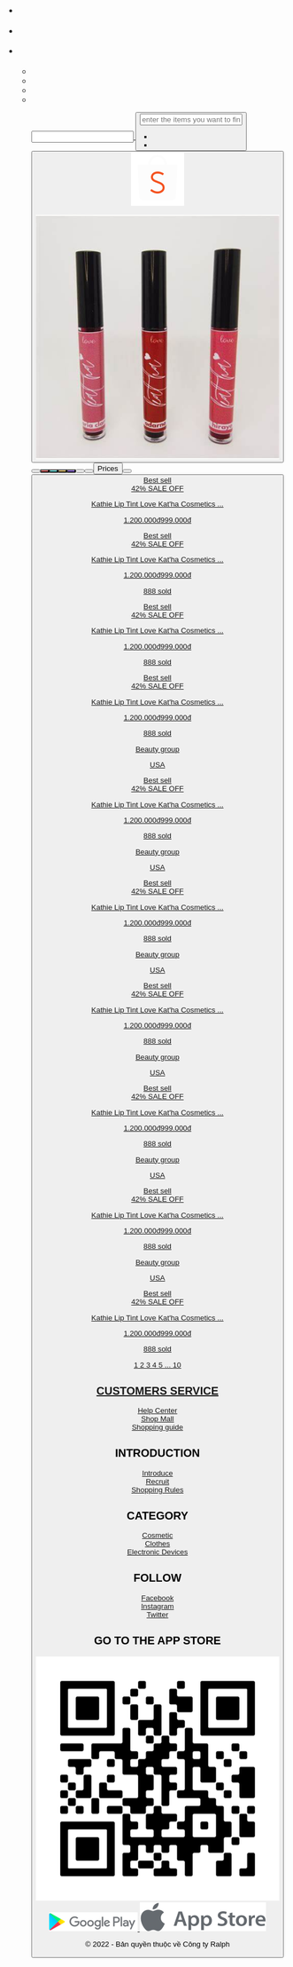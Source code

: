 <html>
    <head>
    <body>
        <!-- header -->
        <div class="header">
        <!-- navbar -->
        <div class="nav">
            <div class="nav--left">
                <div class="nav--left__qr nav-item">
                    <div class="float-qr">
                        <img class="float-qr__img">
                        <div class="float-qr__apps">
                            <img class="float-qr__apps__img">
                            <img class="float-qr__apps__img">
                <div class="nav--left__babel nav-item"></>
                <a class="nav--left__icon nav-item"></>
                <a class="nav--left__icon nav-item"></>
            <div class="nav--right">
                <div class="nav--right__notification-container nav-item">
                    <a class="nav--right__notification " href="#">
                    <div class="float-notice">
                        <p class="float-notice__header">
                        <ul class="float-notice__lists">
                            <li class="notice-lists--list">
                                <img class="notice-lists--list__img">
                                <div class="notice-lists--list__content">
                                    <h4 class="notice-lists--list__content__header">
                                    <span class="notice-lists--list__content__text">
                            <li class="notice-lists--list">
                                <img class="notice-lists--list__img">
                                <div class="notice-lists--list__content">
                                    <h4 class="notice-lists--list__content__header">
                                    <span class="notice-lists--list__content__text">
                            <li class="notice-lists--list">
                                <img class="notice-lists--list__img">
                                <div class="notice-lists--list__content">
                                    <h4 class="notice-lists--list__content__header">
                                    <span class="notice-lists--list__content__text">
                        <div class="float-notice__footer">
                <a class="nav--right__help nav-item"></a>
                <div class="nav--right__account-container nav-item">
                    <a class="nav--right__account " href="#">
                        <i class="fa-regular fa-user">
                    <div class="float-account">
                        <ul class="float-account--lists">
                            <li class="account-lists--list">
                            <li class="account-lists--list">
                            <li class="account-lists--list">
                            <li class="account-lists--list">
        <!-- search bar -->
        <div class="search">
            <div class='search--branch'>
                <img class='search--branch__icon'>
                <p class="search--branch__babel"></p>
            </img>
            <div class="search--form">
                <input id="search--form__input">
                <a id="search--form__select"></>
                <button class="search--form__btn"></>
            </input>
            <div class="search--cart">
                <div class="search--cart-wrap">
                    <i></>
                    <span></span>
                </i>
        <!-- search bar mobile -->
        <div class="search-mobile-container">
            <div class="search-mobile">
                <label class="search-mobile--btn" for="form-mobile">
                    <i class="fa-solid fa-magnifying-glass"></i>
                    <div class="float__form-mobile" id="form-mobile">
                        <input type="text" class="float__form-mobile--input" placeholder="enter the items you want to find">
                        <div class="float__form-mobile--select">
                            <a href="#" id="float__form-mobile--select__link">
                            <div class="float__select-mobile">
                                <ul class="float__select-mobile--lists">
                                    <li class="float__select-mobile-lists__list">
                                    <li class="float__select-mobile-lists__list">
                        <div class="float__form-mobile--btn">
                            <button id="float__form-mobile--btn__item">
                                <i class="fa-solid fa-magnifying-glass">
                <div class="search-mobile--branch">
                    <img src="images/shopee-icon.png" alt="Shopee-branch" class="search-mobile--branch__icon">
                    <p class="search-mobile--branch__babel">
                <div class="search-mobile--cart">
                    <div id="search-mobile--cart-wrap">
                        <i class="fa-solid fa-cart-shopping"></i>
                        <span class="search-mobile--cart-wrap__quantity">
                        <div class="float__cart-mobile">
                            <div class="float__cart-title">
                            <div class="float__cart-item">
                                <img src="images/product-1.jfif" alt="product" class="float__cart-item--img">
                                <div class="float__cart-item--info">
                                    <div class="info__header">
                                        <span class="info__header-name">
                                        <div class="info__header-price">
                                        <span class="info__header-number">
                                    <div class="info__body">
                                        <span class="info__body-type">
                                        <span class="info__body-remove">
                            <div class="float__cart-item">
                            <div class="float__cart-item">
                            <div class="float__cart-btn">
                                <button class="float__cart-btn__btn">
        <!-- body -->
        <div class="body">
        <div class="body-container">
            <div class="mobile-search-bar">
                <a href="#" class="mobile-search-bar__order">
                <a href="#" class="mobile-search-bar__order">
                <a href="#" class="mobile-search-bar__order">
                <a href="#" class="mobile-search-bar__order">
            <nav class="side-bar col-19">
                <div class="side-bar--title">
                <a href="#" class="side-bar-item">
                <a href="#" class="side-bar-item">
                <a href="#" class="side-bar-item">
                <a href="#" class="side-bar-item">
            </nav>
            <div class="products col-80">
                <div class="mobile-categories">
                    <button class="mobile-categories__btn" style="background-color:rgb(247, 113, 113)">
                    <button class="mobile-categories__btn" style="background-color:rgb(113, 247, 236)">
                    <button class="mobile-categories__btn" style="background-color:rgb(247, 205, 113)">
                    <button class="mobile-categories__btn" style="background-color:rgb(155, 113, 247)">
                <nav class="products--nav">
                        <a href="#" class="products--nav-link">
                        <button class="products--nav-btn btn">
                        <button class="products--nav-btn btn">
                        <button class="products--nav-btn btn">
                        <div class="products--nav-select" href="#">
                            Prices<i class="fa-solid fa-caret-down"></i>
                            <div class="float__order">
                                <span class="float__order-des">
                                <span class="float__order-as">
                    <div class="products--nav-pages">
                        <span class="products--nav-pages__number"><span style="color:var(--main-color)">
                        <button class="products--nav-btn moving-left">
                        <button class="products--nav-btn moving-right">
                </nav>
                <div class="products-container">
                    <div class="product-container">
                        <div class="product">
                            <div class="product__img">
                                <div class="product__img-favorite">
                                    <i class="fa-solid fa-check"></i>
                                    <span>Best sell</span>
                                <div class="product__img-sale">
                                    <span class="product__img-sale__percent">42%</span>
                                    <span class="product__img-sale__babel">SALE OFF</span>
                            <p class="product__name">Kathie Lip Tint Love Kat'ha Cosmetics ...</p>
                            <p class="product__price"><span>1.200.000đ</span>999.000đ</p>
                            <div class="product__info">
                                <i class="fa-regular fa-heart"></i>
                                <div class="product__info-rating">
                                    <i class="fa-regular fa-star"></i>
                                    <i class="fa-regular fa-star"></i>
                                    <i class="fa-regular fa-star"></i>
                                    <i class="fa-regular fa-star"></i>
                                    <i class="fa-regular fa-star"></i>
                            <div class="product__origin">
                    <div class="product-container">
                        <div class="product">
                            <div class="product__img">
                                <div class="product__img-favorite">
                                    <i class="fa-solid fa-check"></i>
                                    <span>Best sell</span>
                                <div class="product__img-sale">
                                    <span class="product__img-sale__percent">42%</span>
                                    <span class="product__img-sale__babel">SALE OFF</span>
                            <p class="product__name">Kathie Lip Tint Love Kat'ha Cosmetics ...</p>
                            <p class="product__price"><span>1.200.000đ</span>999.000đ</p>
                            <div class="product__info">
                                <i class="fa-regular fa-heart"></i>
                                <div class="product__info-rating">
                                    <i class="fa-regular fa-star"></i>
                                    <i class="fa-regular fa-star"></i>
                                    <i class="fa-regular fa-star"></i>
                                    <i class="fa-regular fa-star"></i>
                                    <i class="fa-regular fa-star"></i>
                                <p>888 sold</p>
                            <div class="product__origin">
                    <div class="product-container">
                        <div class="product">
                            <div class="product__img">
                                <div class="product__img-favorite">
                                    <i class="fa-solid fa-check"></i>
                                    <span>Best sell</span>
                                <div class="product__img-sale">
                                    <span class="product__img-sale__percent">42%</span>
                                    <span class="product__img-sale__babel">SALE OFF</span>
                            <p class="product__name">Kathie Lip Tint Love Kat'ha Cosmetics ...</p>
                            <p class="product__price"><span>1.200.000đ</span>999.000đ</p>
                            <div class="product__info">
                                <i class="fa-regular fa-heart"></i>
                                <div class="product__info-rating">
                                    <i class="fa-regular fa-star"></i>
                                    <i class="fa-regular fa-star"></i>
                                    <i class="fa-regular fa-star"></i>
                                    <i class="fa-regular fa-star"></i>
                                    <i class="fa-regular fa-star"></i>
                                <p>888 sold</p>
                            <div class="product__origin">
                    <div class="product-container">
                        <div class="product">
                            <div class="product__img">
                                <div class="product__img-favorite">
                                    <i class="fa-solid fa-check"></i>
                                    <span>Best sell</span>
                                <div class="product__img-sale">
                                    <span class="product__img-sale__percent">42%</span>
                                    <span class="product__img-sale__babel">SALE OFF</span>
                            <p class="product__name">Kathie Lip Tint Love Kat'ha Cosmetics ...</p>
                            <p class="product__price"><span>1.200.000đ</span>999.000đ</p>
                            <div class="product__info">
                                <i class="fa-regular fa-heart"></i>
                                <div class="product__info-rating">
                                    <i class="fa-regular fa-star"></i>
                                    <i class="fa-regular fa-star"></i>
                                    <i class="fa-regular fa-star"></i>
                                    <i class="fa-regular fa-star"></i>
                                    <i class="fa-regular fa-star"></i>
                                <p>888 sold</p>
                            <div class="product__origin">
                                <p>Beauty group </p>
                                <p>USA</p>
                    <div class="product-container">
                        <div class="product">
                            <div class="product__img">
                                <div class="product__img-favorite">
                                    <i class="fa-solid fa-check"></i>
                                    <span>Best sell</span>
                                <div class="product__img-sale">
                                    <span class="product__img-sale__percent">42%</span>
                                    <span class="product__img-sale__babel">SALE OFF</span>
                            <p class="product__name">Kathie Lip Tint Love Kat'ha Cosmetics ...</p>
                            <p class="product__price"><span>1.200.000đ</span>999.000đ</p>
                            <div class="product__info">
                                <i class="fa-regular fa-heart"></i>
                                <div class="product__info-rating">
                                    <i class="fa-regular fa-star"></i>
                                    <i class="fa-regular fa-star"></i>
                                    <i class="fa-regular fa-star"></i>
                                    <i class="fa-regular fa-star"></i>
                                    <i class="fa-regular fa-star"></i>
                                <p>888 sold</p>
                            <div class="product__origin">
                                <p>Beauty group </p>
                                <p>USA</p>
                    <div class="product-container">
                        <div class="product">
                            <div class="product__img">
                                <div class="product__img-favorite">
                                    <i class="fa-solid fa-check"></i>
                                    <span>Best sell</span>
                                <div class="product__img-sale">
                                    <span class="product__img-sale__percent">42%</span>
                                    <span class="product__img-sale__babel">SALE OFF</span>
                            <p class="product__name">Kathie Lip Tint Love Kat'ha Cosmetics ...</p>
                            <p class="product__price"><span>1.200.000đ</span>999.000đ</p>
                            <div class="product__info">
                                <i class="fa-regular fa-heart"></i>
                                <div class="product__info-rating">
                                    <i class="fa-regular fa-star"></i>
                                    <i class="fa-regular fa-star"></i>
                                    <i class="fa-regular fa-star"></i>
                                    <i class="fa-regular fa-star"></i>
                                    <i class="fa-regular fa-star"></i>
                                <p>888 sold</p>
                            <div class="product__origin">
                                <p>Beauty group </p>
                                <p>USA</p>
                    <div class="product-container">
                        <div class="product">
                            <div class="product__img">
                                <div class="product__img-favorite">
                                    <i class="fa-solid fa-check"></i>
                                    <span>Best sell</span>
                                <div class="product__img-sale">
                                    <span class="product__img-sale__percent">42%</span>
                                    <span class="product__img-sale__babel">SALE OFF</span>
                            <p class="product__name">Kathie Lip Tint Love Kat'ha Cosmetics ...</p>
                            <p class="product__price"><span>1.200.000đ</span>999.000đ</p>
                            <div class="product__info">
                                <i class="fa-regular fa-heart"></i>
                                <div class="product__info-rating">
                                    <i class="fa-regular fa-star"></i>
                                    <i class="fa-regular fa-star"></i>
                                    <i class="fa-regular fa-star"></i>
                                    <i class="fa-regular fa-star"></i>
                                    <i class="fa-regular fa-star"></i>
                                <p>888 sold</p>
                            <div class="product__origin">
                                <p>Beauty group </p>
                                <p>USA</p>
                    <div class="product-container">
                        <div class="product">
                            <div class="product__img">
                                <div class="product__img-favorite">
                                    <i class="fa-solid fa-check"></i>
                                    <span>Best sell</span>
                                <div class="product__img-sale">
                                    <span class="product__img-sale__percent">42%</span>
                                    <span class="product__img-sale__babel">SALE OFF</span>
                            <p class="product__name">Kathie Lip Tint Love Kat'ha Cosmetics ...</p>
                            <p class="product__price"><span>1.200.000đ</span>999.000đ</p>
                            <div class="product__info">
                                <i class="fa-regular fa-heart"></i>
                                <div class="product__info-rating">
                                    <i class="fa-regular fa-star"></i>
                                    <i class="fa-regular fa-star"></i>
                                    <i class="fa-regular fa-star"></i>
                                    <i class="fa-regular fa-star"></i>
                                    <i class="fa-regular fa-star"></i>
                                <p>888 sold</p>
                            <div class="product__origin">
                                <p>Beauty group </p>
                                <p>USA</p>
                    <div class="product-container">
                        <div class="product">
                            <div class="product__img">
                                <div class="product__img-favorite">
                                    <i class="fa-solid fa-check"></i>
                                    <span>Best sell</span>
                                <div class="product__img-sale">
                                    <span class="product__img-sale__percent">42%</span>
                                    <span class="product__img-sale__babel">SALE OFF</span>
                            <p class="product__name">Kathie Lip Tint Love Kat'ha Cosmetics ...</p>
                            <p class="product__price"><span>1.200.000đ</span>999.000đ</p>
                            <div class="product__info">
                                <i class="fa-regular fa-heart"></i>
                                <div class="product__info-rating">
                                    <i class="fa-regular fa-star"></i>
                                    <i class="fa-regular fa-star"></i>
                                    <i class="fa-regular fa-star"></i>
                                    <i class="fa-regular fa-star"></i>
                                    <i class="fa-regular fa-star"></i>
                                <p>888 sold</p>
                            <div class="product__origin">
                                <p>Beauty group </p>
                                <p>USA</p>
                    <div class="product-container">
                        <div class="product">
                            <div class="product__img">
                                <div class="product__img-favorite">
                                    <i class="fa-solid fa-check"></i>
                                    <span>Best sell</span>
                                <div class="product__img-sale">
                                    <span class="product__img-sale__percent">42%</span>
                                    <span class="product__img-sale__babel">SALE OFF</span>
                            <p class="product__name">Kathie Lip Tint Love Kat'ha Cosmetics ...</p>
                            <p class="product__price"><span>1.200.000đ</span>999.000đ</p>
                            <div class="product__info">
                                <i class="fa-regular fa-heart"></i>
                                <div class="product__info-rating">
                                    <i class="fa-regular fa-star"></i>
                                    <i class="fa-regular fa-star"></i>
                                    <i class="fa-regular fa-star"></i>
                                    <i class="fa-regular fa-star"></i>
                                    <i class="fa-regular fa-star"></i>
                                <p>888 sold</p>
                            <div class="product__origin">
                <div class="products--pagination">
                    <a href="#" class="products--pagination__link"><i class="fa-solid fa-chevron-left"></i></a>
                    <a href="#" class="products--pagination__link">1</a>
                    <a href="#" class="products--pagination__link">2</a>
                    <a href="#" class="products--pagination__link">3</a>
                    <a href="#" class="products--pagination__link">4</a>
                    <a href="#" class="products--pagination__link">5</a>
                    <a href="#" class="products--pagination__link">...</a>
                    <a href="#" class="products--pagination__link">10</a>
                    <a href="#" class="products--pagination__link"><i class="fa-solid fa-chevron-right"></i></a>
        <!-- footer -->
        <div class="footer">
        <div class="footer-lists">
            <div class="footer-lists--list">
                <h2 class="footer-lists--list__title">CUSTOMERS SERVICE</h2>
                <div class="footer-lists--list__item"><a href >Help Center</a>
                <div class="footer-lists--list__item"><a href >Shop Mall</a>
                <div class="footer-lists--list__item"><a href >Shopping guide</a>
            <div class="footer-lists--list">
                <h2 class="footer-lists--list__title">INTRODUCTION</h2>
                <div class="footer-lists--list__item"><a href >Introduce</a>
                <div class="footer-lists--list__item"><a href >Recruit</a>
                <div class="footer-lists--list__item"><a href >Shopping Rules</a>
            <div class="footer-lists--list">
                <h2 class="footer-lists--list__title">CATEGORY</h2>
                <div class="footer-lists--list__item"><a href >Cosmetic</a>
                <div class="footer-lists--list__item"><a href >Clothes</a>
                <div class="footer-lists--list__item"><a href >Electronic Devices</a>
            <div class="footer-lists--list">
                <h2 class="footer-lists--list__title">FOLLOW</h2>
                <div class="footer-lists--list__item">
                    <a href ><i class="fa-brands fa-facebook"></i>Facebook</a>
                <div class="footer-lists--list__item">
                    <a href><i class="fa-brands fa-instagram"></i>Instagram</a>
                <div class="footer-lists--list__item">
                    <a href><i class="fa-brands fa-square-twitter"></i>Twitter</a>
            <div class="footer-lists--list">
                <h2 class="footer-lists--list__title">GO TO THE APP STORE</h2>
                <div class="footer-lists--download">
                    <img src="images/QR-icon.png" alt="QR" class="footer-lists--download__qr">
                    <div class="footer-lists--download-apps">
                        <a href="" class="download-apps__link">
                            <img src="images/google_play-icon.png" alt="" class="download-apps__app">
                        </a>
                        <a href="" class="download-apps__link">
                            <img src="images/app_store-icon.png" alt="" class="download-apps__app">
                        </a>      
        <div class="footer--cite">
            <p class="footer--cite__text">© 2022 - Bản quyền thuộc về Công ty Ralph</p>
    </body>
</html>